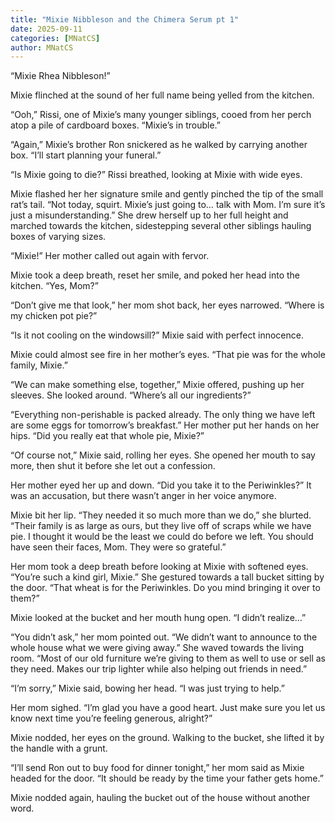 ```yaml
---
title: "Mixie Nibbleson and the Chimera Serum pt 1"
date: 2025-09-11
categories: [MNatCS]
author: MNatCS
---
```


“Mixie Rhea Nibbleson!”

Mixie flinched at the sound of her full name being yelled from the kitchen.

“Ooh,” Rissi, one of Mixie’s many younger siblings, cooed from her perch atop a pile of cardboard boxes. “Mixie’s in trouble.”

“Again,” Mixie’s brother Ron snickered as he walked by carrying another box. “I’ll start planning your funeral.”

“Is Mixie going to die?” Rissi breathed, looking at Mixie with wide eyes.

Mixie flashed her her signature smile and gently pinched the tip of the small rat’s tail. “Not today, squirt. Mixie’s just going to… talk with Mom. I’m sure it’s just a misunderstanding.” She drew herself up to her full height and marched towards the kitchen, sidestepping several other siblings hauling boxes of varying sizes.

“Mixie!” Her mother called out again with fervor.

Mixie took a deep breath, reset her smile, and poked her head into the kitchen. “Yes, Mom?”

“Don’t give me that look,” her mom shot back, her eyes narrowed. “Where is my chicken pot pie?”

“Is it not cooling on the windowsill?” Mixie said with perfect innocence.

Mixie could almost see fire in her mother’s eyes. “That pie was for the whole family, Mixie.”

“We can make something else, together,” Mixie offered, pushing up her sleeves. She looked around. “Where’s all our ingredients?”

“Everything non-perishable is packed already. The only thing we have left are some eggs for tomorrow’s breakfast.” Her mother put her hands on her hips. “Did you really eat that whole pie, Mixie?”

“Of course not,” Mixie said, rolling her eyes. She opened her mouth to say more, then shut it before she let out a confession.

Her mother eyed her up and down. “Did you take it to the Periwinkles?” It was an accusation, but there wasn’t anger in her voice anymore.

Mixie bit her lip. “They needed it so much more than we do,” she blurted. “Their family is as large as ours, but they live off of scraps while we have pie. I thought it would be the least we could do before we left. You should have seen their faces, Mom. They were so grateful.”

Her mom took a deep breath before looking at Mixie with softened eyes. “You’re such a kind girl, Mixie.” She gestured towards a tall bucket sitting by the door. “That wheat is for the Periwinkles. Do you mind bringing it over to them?”

Mixie looked at the bucket and her mouth hung open. “I didn’t realize…”

“You didn’t ask,” her mom pointed out. “We didn’t want to announce to the whole house what we were giving away.” She waved towards the living room. “Most of our old furniture we’re giving to them as well to use or sell as they need. Makes our trip lighter while also helping out friends in need.”

“I’m sorry,” Mixie said, bowing her head. “I was just trying to help.”

Her mom sighed. “I’m glad you have a good heart. Just make sure you let us know next time you’re feeling generous, alright?”

Mixie nodded, her eyes on the ground. Walking to the bucket, she lifted it by the handle with a grunt.

“I’ll send Ron out to buy food for dinner tonight,” her mom said as Mixie headed for the door. “It should be ready by the time your father gets home.”

Mixie nodded again, hauling the bucket out of the house without another word.
